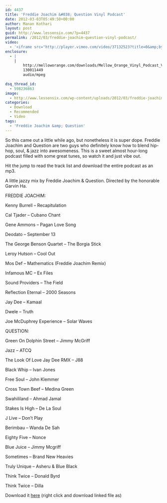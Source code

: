 ```yaml
---
id: 4437
title: 'Freddie Joachim &#038; Question Vinyl Podcast'
date: 2012-03-03T05:49:50+00:00
author: Manan Kothari
layout: post
guid: http://www.lessonsix.com/?p=4437
permalink: /2012/03/freddie-joachim-question-vinyl-podcast/
video:
  - '<iframe src="http://player.vimeo.com/video/37132523?title=0&amp;byline=0&amp;portrait=0" width="560" height="315" frameborder="0" webkitAllowFullScreen mozallowfullscreen allowFullScreen></iframe>'
enclosure:
  - |
    |
        http://melloworange.com/downloads/Mellow_Orange_Vinyl_Podcast_Vol_2.mp3
        130011449
        audio/mpeg
        
dsq_thread_id:
  - 598236863
image:
  - http://www.lessonsix.com/wp-content/uploads/2012/03/freddie-joachim.jpg
categories:
  - Download
  - Recommended
  - Video
tags:
  - 'Freddie Joachim &amp; Question'
---
```

So this came out a little while ago, but nonetheless it is super dope. Freddie Joachim and Question are two guys who definitely know how to blend hip-hop, soul, & jazz into awesomeness. This is a sweet almost hour-long podcast filled with some great tunes, so watch it and just vibe out.

Hit the jump to read the track list and download the entire podcast as an mp3.

<!--more-->A little jazzy mix by Freddie Joachim & Question. Directed by the honorable Garvin Ha.

FREDDIE JOACHIM:
  
Kenny Burrell &#8211; Recapitulation
  
Cal Tjader &#8211; Cubano Chant
  
Gene Ammons &#8211; Pagan Love Song
  
Deodato &#8211; September 13
  
The George Benson Quartet &#8211; The Borgia Stick
  
Leroy Hutson &#8211; Cool Out
  
Mos Def &#8211; Mathematics (Freddie Joachim Remix)
  
Infamous MC &#8211; Ex Files
  
Sound Providers &#8211; The Field
  
Reflection Eternal &#8211; 2000 Seasons
  
Jay Dee &#8211; Kamaal
  
Dwele &#8211; Truth
  
Joe McDuphrey Experience &#8211; Solar Waves

QUESTION:
  
Green On Dolphin Street &#8211; Jimmy McGriff
  
Jazz &#8211; ATCQ
  
The Look Of Love Jay Dee RMX &#8211; J88
  
Black Whip &#8211; Ivan Jones
  
Free Soul &#8211; John Klemmer
  
Cross Town Beef &#8211; Medina Green
  
Swahililand &#8211; Ahmad Jamal
  
Stakes Is High &#8211; De La Soul
  
J Live &#8211; Don&#8217;t Play
  
Berimbau &#8211; Wanda De Sah
  
Eighty Five &#8211; Nonce
  
Blue Juice &#8211; Jimmy Mcgriff
  
Sometimes &#8211; Brand New Heavies
  
Truly Unique &#8211; Asheru & Blue Black
  
Think Twice &#8211; Donald Byrd
  
Think Twice &#8211; Dilla

Download it <a href="http://melloworange.com/downloads/Mellow_Orange_Vinyl_Podcast_Vol_2.mp3" target="_blank">here</a> (right click and download linked file as)